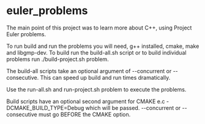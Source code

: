 # euler_problems

The main point of this project was to learn more about C++, using Project Euler problems.

To run build and run the problems you will need, g++ installed, cmake, make and libgmp-dev. To build run the build-all.sh script or to build individual problems run ./build-project.sh problem<xx>.

The build-all scripts take an optional argument of --concurrent or --consecutive. This can speed up build and run times dramatically.

Use the run-all.sh and run-project.sh problem<xx> to execute the problems.

Build scripts have an optional second argument for CMAKE e.c -DCMAKE_BUILD_TYPE=Debug which will be passed. --concurrent or --consecutive must go BEFORE the CMAKE option.
